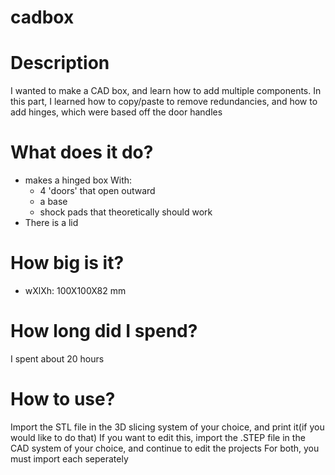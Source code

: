 # cadbox

# Description

I wanted to make a CAD box, and learn how to add multiple components. In this part, I learned how to copy/paste to remove redundancies, and how to add hinges, which were based off the door handles

# What does it do?

* makes a hinged box
  With:
    * 4 'doors' that open outward
    * a base
    * shock pads that theoretically should work
* There is a lid

# How big is it?
* wXlXh: 100X100X82 mm

# How long did I spend?

I spent about 20 hours

# How to use?

Import the STL file in the 3D slicing system of your choice, and print it(if you would like to do that)
If you want to edit this, import the .STEP file in the CAD system of your choice, and continue to edit the projects
For both, you must import each seperately


